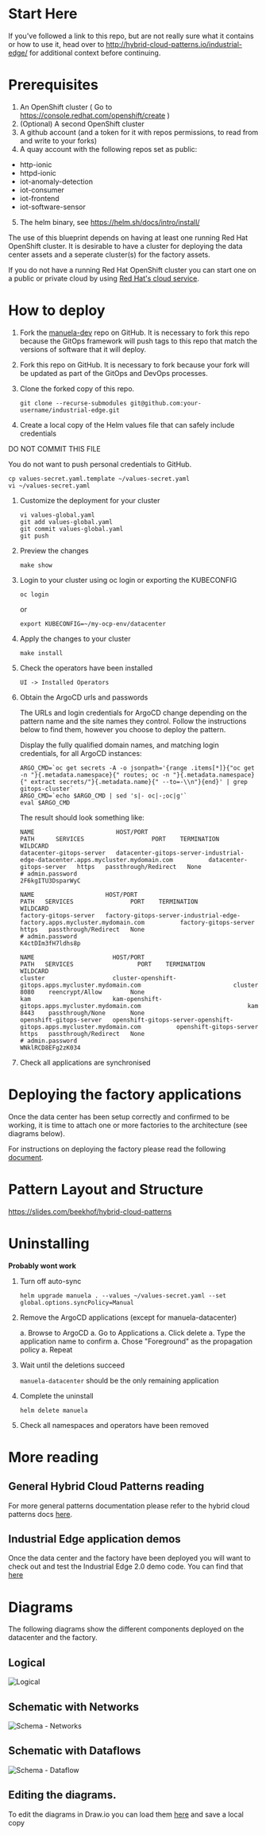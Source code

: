 # Start Here

If you've followed a link to this repo, but are not really sure what it contains
or how to use it, head over to http://hybrid-cloud-patterns.io/industrial-edge/
for additional context before continuing.

# Prerequisites

1. An OpenShift cluster ( Go to https://console.redhat.com/openshift/create )
1. (Optional) A second OpenShift cluster
1. A github account (and a token for it with repos permissions, to read from and write to your forks)
1. A quay account with the following repos set as public:
- http-ionic
- httpd-ionic
- iot-anomaly-detection
- iot-consumer
- iot-frontend
- iot-software-sensor
5. The helm binary, see https://helm.sh/docs/intro/install/

The use of this blueprint depends on having at least one running Red Hat
OpenShift cluster. It is desirable to have a cluster for deploying the data
center assets and a seperate cluster(s) for the factory assets.

If you do not have a running Red Hat OpenShift cluster you can start one on a
public or private cloud by using [Red Hat's cloud
service](https://console.redhat.com/openshift/create).

# How to deploy

1. Fork the [manuela-dev](https://github.com/hybrid-cloud-patterns/manuela-dev) repo on GitHub.  It is necessary to fork this repo because the GitOps framework will push tags to this repo that match the versions of software that it will deploy.
1. Fork this repo on GitHub. It is necessary to fork because your fork will be updated as part of the GitOps and DevOps processes.

1. Clone the forked copy of this repo.

   ```
   git clone --recurse-submodules git@github.com:your-username/industrial-edge.git
   ```

1. Create a local copy of the Helm values file that can safely include credentials

  DO NOT COMMIT THIS FILE

  You do not want to push personal credentials to GitHub.
   ```
   cp values-secret.yaml.template ~/values-secret.yaml
   vi ~/values-secret.yaml
   ```

1. Customize the deployment for your cluster

   ```
   vi values-global.yaml
   git add values-global.yaml
   git commit values-global.yaml
   git push
   ```

1. Preview the changes
   ```
   make show
   ```

1. Login to your cluster using oc login or exporting the KUBECONFIG

   ```
   oc login
   ```

   or

   ```
   export KUBECONFIG=~/my-ocp-env/datacenter
   ```

1. Apply the changes to your cluster

   ```
   make install
   ```

1. Check the operators have been installed

   ```
   UI -> Installed Operators
   ```

1. Obtain the ArgoCD urls and passwords

   The URLs and login credentials for ArgoCD change depending on the pattern
   name and the site names they control.  Follow the instructions below to find
   them, however you choose to deploy the pattern.

   Display the fully qualified domain names, and matching login credentials, for
   all ArgoCD instances:

   ```
   ARGO_CMD=`oc get secrets -A -o jsonpath='{range .items[*]}{"oc get -n "}{.metadata.namespace}{" routes; oc -n "}{.metadata.namespace}{" extract secrets/"}{.metadata.name}{" --to=-\\n"}{end}' | grep gitops-cluster`
   ARGO_CMD=`echo $ARGO_CMD | sed 's|- oc|-;oc|g'`
   eval $ARGO_CMD
   ```

   The result should look something like:

   ```
   NAME                       HOST/PORT                                                                                         PATH      SERVICES                   PORT    TERMINATION            WILDCARD
   datacenter-gitops-server   datacenter-gitops-server-industrial-edge-datacenter.apps.mycluster.mydomain.com          datacenter-gitops-server   https   passthrough/Redirect   None
   # admin.password
   2F6kgITU3DsparWyC

   NAME                    HOST/PORT                                                                                   PATH   SERVICES                PORT    TERMINATION            WILDCARD
   factory-gitops-server   factory-gitops-server-industrial-edge-factory.apps.mycluster.mydomain.com          factory-gitops-server   https   passthrough/Redirect   None
   # admin.password
   K4ctDIm3fH7ldhs8p

   NAME                      HOST/PORT                                                                              PATH   SERVICES                  PORT    TERMINATION            WILDCARD
   cluster                   cluster-openshift-gitops.apps.mycluster.mydomain.com                          cluster                   8080    reencrypt/Allow        None
   kam                       kam-openshift-gitops.apps.mycluster.mydomain.com                              kam                       8443    passthrough/None       None
   openshift-gitops-server   openshift-gitops-server-openshift-gitops.apps.mycluster.mydomain.com          openshift-gitops-server   https   passthrough/Redirect   None
   # admin.password
   WNklRCD8EFg2zK034
   ```


1. Check all applications are synchronised

# Deploying the factory applications

Once the data center has been setup correctly and confirmed to be working, it is time to attach one or more factories to the architecture (see diagrams below).

For instructions on deploying the factory please read the following [document](http://hybrid-cloud-patterns.io/industrial-edge/factory/).

# Pattern Layout and Structure

https://slides.com/beekhof/hybrid-cloud-patterns

# Uninstalling

**Probably wont work**

1. Turn off auto-sync

   `helm upgrade manuela . --values ~/values-secret.yaml --set global.options.syncPolicy=Manual`

1. Remove the ArgoCD applications (except for manuela-datacenter)

   a. Browse to ArgoCD
   a. Go to Applications
   a. Click delete
   a. Type the application name to confirm
   a. Chose "Foreground" as the propagation policy
   a. Repeat

1. Wait until the deletions succeed

   `manuela-datacenter` should be the only remaining application

1. Complete the uninstall

   `helm delete manuela`

1. Check all namespaces and operators have been removed

# More reading

## General Hybrid Cloud Patterns reading

For more general patterns documentation please refer to the hybrid cloud patterns docs [here](http://hybrid-cloud-patterns.io/).

## Industrial Edge application demos

Once the data center and the factory have been deployed you will want to check out and test the Industrial Edge 2.0 demo code. You can find that [here](http://hybrid-cloud-patterns.io/industrial-edge/application/) 

# Diagrams

The following diagrams show the different components deployed on the datacenter and the factory.

## Logical

![Logical](docs/images/manufacturing-logical.png)

## Schematic with Networks

![Schema - Networks](docs/images/manufacturing-schema-netw.png)

## Schematic with Dataflows

![Schema - Dataflow](docs/images/manufacturing-schema-df.png)

## Editing the diagrams.

To edit the diagrams in Draw.io you can load them [here](https://redhatdemocentral.gitlab.io/portfolio-architecture-tooling/index.html?#/portfolio-architecture-examples/projects/Mfg-AI-ML-0928.drawio) and save a local copy
